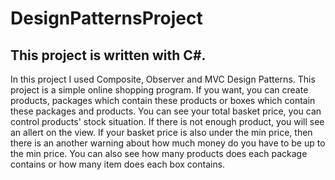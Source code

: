# DesignPatternsProject
## This project is written with C#.
In this project I used Composite, Observer and MVC Design Patterns. 
This project is a simple online shopping program.
If you want, you can create products, packages which contain these products or boxes which contain these packages and products.
You can see your total basket price, you can control products' stock situation.
If there is not enough product, you will see an allert on the view.
If your basket price is also under the min price, then there is an another warning about how much money do you have to be up to the min price. 
You can also see how many products does each package contains or how many item does each box contains.
